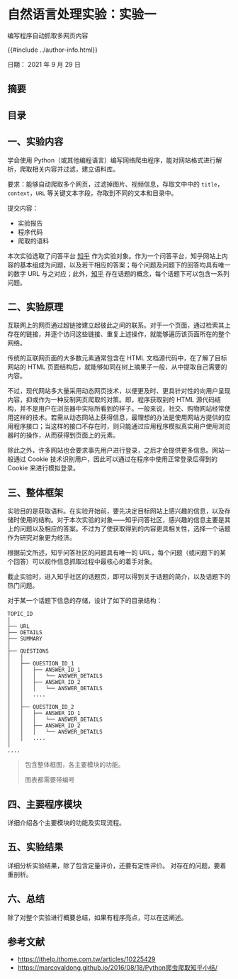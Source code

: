 # 自然语言处理实验：实验一

编写程序自动抓取多网页内容

{{#include ../author-info.html}}

日期： 2021 年 9 月 29 日

## 摘要


## 目录

## 一、实验内容

学会使用 Python（或其他编程语言）编写网络爬虫程序，能对网站格式进行解析，爬取相关内容并过滤，建立语料库。

要求：能够自动爬取多个网页，过滤掉图片、视频信息，存取文中中的 `title`，`context`，`URL` 等关键文本字段，存取到不同的文本和目录中。

提交内容：

- 实验报告
- 程序代码
- 爬取的语料

本次实验选取了问答平台 [知乎][zhihu] 作为实验对象。作为一个问答平台，知乎网站上内容的基本组成为问题，以及若干相应的答案；每个问题及问题下的回答均具有唯一的数字 URL 与之对应；此外，[知乎][zhihu] 存在话题的概念，每个话题下可以包含一系列问题。

[zhihu]: https://zhihu.com

## 二、实验原理

互联网上的网页通过超链接建立起彼此之间的联系。对于一个页面，通过检索其上存在的链接，并逐个访问这些链接、重复上述操作，就能够遍历该页面所在的整个网络。

传统的互联网页面的大多数元素通常包含在 HTML 文档源代码中，在了解了目标网站的 HTML 页面结构后，就能够如同在树上摘果子一般，从中提取自己需要的内容。

不过，现代网站多大量采用动态网页技术，以便更及时、更具针对性的向用户呈现内容，抑或作为一种反制网页爬取的对策。即，程序获取到的 HTML 源代码结构，并不是用户在浏览器中实际所看到的样子。一般来说，社交、购物网站经常使用这样的技术。若需从动态网站上获得信息，最理想的办法是使用网站方提供的应用程序接口；当这样的接口不存在时，则只能通过应用程序模拟真实用户使用浏览器时的操作，从而获得到页面上的元素。

除此之外，许多网站也会要求事先用户进行登录，之后才会提供更多信息。网站一般通过 Cookie 技术识别用户，因此可以通过在程序中使用正常登录后得到的 Cookie 来进行模拟登录。

## 三、整体框架

实验目的是获取语料。在实验开始前，要先决定目标网站上感兴趣的信息，以及存储时使用的结构。对于本次实验的对象——知乎问答社区，感兴趣的信息主要是其上的问题以及相应的答案。不过为了使获取得到的内容更具相关性，选择一个话题作为研究对象更为经济。

根据前文所述，知乎问答社区的问题具有唯一的 URL，每个问题（或问题下的某个回答）可以视作信息抓取过程中最核心的着手对象。

截止实验时，进入知乎社区的话题页，即可以得到关于话题的简介，以及话题下的热门问题。

对于某一个话题下信息的存储，设计了如下的目录结构：

```
TOPIC_ID
│
├── URL
├── DETAILS
├── SUMMARY
│
├── QUESTIONS
│   │
│   ├── QUESTION_ID_1
│   │   ├── ANSWER_ID_1
│   │   │   └── ANSWER_DETAILS
│   │   ├── ANSWER_ID_2
│   │   │   └── ANSWER_DETAILS
│   │   ....
│   │
│   ├── QUESTION_ID_2
│   │   ├── ANSWER_ID_1
│   │   │   └── ANSWER_DETAILS
│   │   ├── ANSWER_ID_2
│   │   │   └── ANSWER_DETAILS
│   │   ....
│
....
```

> 包含整体框图，各主要模块的功能。
>
> 图表都需要带编号

## 四、主要程序模块

详细介绍各个主要模块的功能及实现流程。

## 五、实验结果

详细分析实验结果，除了包含定量评价，还要有定性评价。
对存在的问题，要着重剖析。

## 六、总结

除了对整个实验进行概要总结，如果有程序亮点，可以在这阐述。

## 参考文献

- <https://ithelp.ithome.com.tw/articles/10225429>
- <https://marcovaldong.github.io/2016/08/18/Python爬虫爬取知乎小结/>
